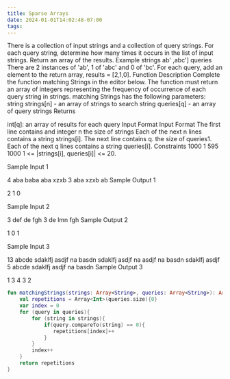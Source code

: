 ```yaml
---
title: Sparse Arrays
date: 2024-01-01T14:02:48-07:00
tags:
---
```

There is a collection of input strings and a collection of query strings. For each query string, determine how
many times it occurs in the list of input strings. Return an array of the results.
Example
strings ab' ,abc']
queries
There are 2 instances of 'ab', 1 of 'abc' and 0 of 'bc'. For each query, add an element to the return array,
results = [2,1,0].
Function Description
Complete the function matching Strings in the editor below. The function must return an array of integers
representing the frequency of occurrence of each query string in strings.
matching Strings has the following parameters:
string strings[n] - an array of strings to search
string queries[q] - an array of query strings
Returns

int[q]: an array of results for each query
Input Format
Input Format
The first line contains and integer n the size of strings
 Each of the next n lines contains a string strings[i].
The next line contains q. the size of queries1.
 Each of the next q lines contains a string queries[i].
Constraints
              1000
1 595 1000
 1 <= |strings[i], queries[i]| <= 20.

Sample Input 1

4
aba
baba
aba
xzxb
3
aba
xzxb
ab
Sample Output 1

2
1
0

Sample Input 2

3
def
de
fgh
3
de
lmn
fgh
Sample Output 2

1
0
1

Sample Input 3

13
abcde
sdaklfj
asdjf
na
basdn
sdaklfj
asdjf
na
asdjf
na
basdn
sdaklfj
asdjf
5
abcde
sdaklfj
asdjf
na
basdn
Sample Output 3

1
3
4
3
2

```kotlin
fun matchingStrings(strings: Array<String>, queries: Array<String>): Array<Int> {
    val repetitions = Array<Int>(queries.size){0}
    var index = 0
    for (query in queries){
        for (string in strings){
            if(query.compareTo(string) == 0){
               repetitions[index]++ 
            }
        }
        index++
    }
    return repetitions
}